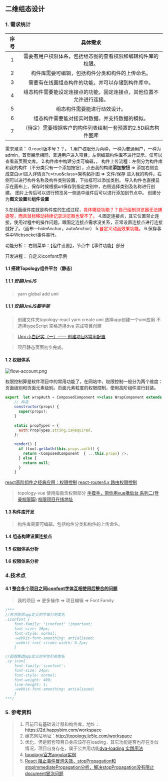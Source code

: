 ## 二维组态设计

### 1. 需求统计

| 序号 |                           具体需求                           |
| :--: | :----------------------------------------------------------: |
|  1   | 需要有用户权限体系，包括组态图的查看权限和编辑构件库的权限。 |
|  2   |       构件库需要可编辑，包括构件分类和构件的上传命名。       |
|  3   |      需要有在线画组态构件的功能，并可以存储到构件库中。      |
|  4   | 组态构件需要能设定连接点的功能，固定连接点，其他位置不允许进行连接。 |
|  5   |                 组态构件需要能进行动效设计。                 |
|  6   |        组态构件需要能对接实时数据，并支持数据的模拟。        |
|  7   | （待定）需要根据客户的构件列表绘制一套预置的2.5D组态构件图库 |

需求澄清：
0.react版本号？？。
1.用户权限分为两种，一种为普通用户，一种为admin，首页展示相同，普通用户进入项目，左侧编辑构件库不进行显示。仅可以查看首页图文库。
2.构件库中构建分类可编辑，，
构件上传流程：左侧分为构件库和我的构件（不分类只有一个添加按钮），点击我的构建**添加按钮** => 添加右侧变成空白url进入详情页?c=true&class=架构拓扑图 => 文件/保存 进入我的构件。右侧可以进行构件名称及构件类别设置，下拉框可以添加类别。
导入构件也直接显示在画布上，保存时候根据url保存到指定类别中，右侧选择类别及名称进行创建。
图片上传后可以进行预览另一侧选中组件后可以进行添加到节点中。
创建分为**图文设置**和**组件设置**

3.在线画组件库就是构件库的生成过程，<font color="red">具体哪些功能？？自己绘制浏览器无法捕捉呀，而且鼠标移动持续记录浏览器也受不了。</font>
4.固定连接点，其它位置禁止连接，使用过程中的操作问题，跟固定连接点需求没关系，正常设置连接点进行连接就好了。（画布—hideAnchor，autoAnchor）
5.<font color="red">自定义动画效果功能。</font>
6.保存事件中Websocket事件类行。

功能分析：
右侧菜单：【组件设置】，节点中【事件功能】部分

开发进程：
 自定义iconfont示例

#### 1.1 搭建Topology组件平台（静态）

##### 1.1.1 安装UmiJS

> yarn global add umi 

##### 1.1.1 安装UmiJS脚手架

> 创建文件夹topology-react
> yarn create umi 
> 选择app创建一个umi应用
> 不选择typeScript
> 空格选择dva 
> 完成项目创建





> [Umi 小白纪实（一）—— 创建项目&常用配置](https://www.cnblogs.com/wisewrong/p/12160671.html)



> 项目静态页面初步完成。



#### 1.2 权限体系

![flow-account.png](https://cdn.nlark.com/yuque/0/2019/png/179380/1566982730044-9eabaa05-2059-43f9-9981-aef8fe7f06a5.png)

权限控制算是软件项目中的常用功能了。在网站中，权限控制一般分为两个维度：页面级别和页面元素级别。页面元素粒度的权限控制，使用高阶组件进行封装。

```javascript
export  let wrapAuth = ComposedComponent =>class WrapComponent extends Component {
    // 构造
    constructor(props) {
      super(props);
    }
 
    static propTypes = {
      auth:PropTypes.string.isRequired,
    };
 
    render() {
      if (tool.getAuth(this.props.auth)) {
        return <ComposedComponent  { ...this.props} />;
      } else {
        return null;
      }
    }

```

[react高阶组件之经典应用：权限控制](https://blog.csdn.net/qq_40963664/article/details/80744726?utm_source=blogxgwz7)
[react-router4.x 路由权限控制](https://blog.csdn.net/qq_40963664/article/details/80701968)

> topology-vue 使用指南含权限部分
> [手摸手，带你用vue撸后台 系列二(登录权限篇)](https://juejin.cn/post/6844903478880370701)
> [权限项目在线地址](https://panjiachen.github.io/vue-element-admin/#/permission/directive)

#### 1.3 构件库开发

> 构件库需要可编辑，包括构件分类和构件的上传命名。

#### 1.4 组态构建设置连接点

#### 1.5 权限体系分析

#### 1.6 权限体系分析



### 4.技术点

#### 4.1 [整合多个项目之间iconfont字体互相使用后整合的问题](https://www.cnblogs.com/pipixiaolaohu/p/8005941.html)

> 我的项目 => 更多操作 => 项目编辑 => Font Family

```js
/***
//东方医院app定义的字体引用类名
.iconfont {
    font-family: "iconfont" !important;
    font-size: 16px;
    font-style: normal;
    -webkit-font-smoothing: antialiased;
    -webkit-text-stroke-width: 0.2px;
    }

//超煜集团app定义的字体引用类名
.sy-icon{
    font-family:'iconfont';
    font-size: 24px;
    font-style: normal;
    font-weight: 400;
    line-height: 1;
    -webkit-font-smoothing: antialiased;
    }
***/
```





### 5. 参考资料

>1. 目前已有基础设计器和构件库，地址：https://2d.happybim.com/workspace
>2. 组态网站地址：http://topology.le5le.com/workspace
>3. 优化，但是嵌套项目自身应该存在loading，其它功能是否也存在类似情况，项目自身存在，属于公共用功能[dva-loading 实践用法](https://blog.csdn.net/qq_40963664/article/details/80697708)
>4. [topology官方angular实例](https://github.com/lizijiee/topology/tree/master/examples/angular)
>5. [React 阻止事件冒泡失效、stopPropagation和stopImmediatePropagation分析，解决stopPropagation没有阻止document冒泡问题](https://blog.csdn.net/dknightl/article/details/99844659)
